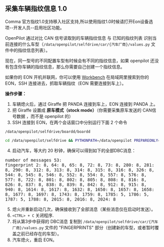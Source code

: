 ## 采集车辆指纹信息 1.0

Comma 官方指纹1.0支持移入社区支持,所以使用指纹1.0时候请打开Eon设备选项--开发人员--启用社区功能。

OpenPilot 通过对比 CAN 信号读取到的车辆指纹信息 与 已知的指纹列表 识别当前连接的什么车型（`/data/openpilot/selfdrive/car/{汽车厂商}/values.py` 文件中的指纹信息列表）。

现在，同一型号的不同配置车型有时候会有不同的指纹信息，如果 openpilot 还没有包含你车辆的指纹信息，那么你需要自己创建一个指纹信息。

如果你的 EON 开机并联网，你可以使用 [Workbench](https://github.com/jfrux/workbench) 在局域网里搜索到你的 EON，SSH 连接进去，抓取车辆指纹（EON 需要连接到车上）。

**操作步骤：**
1. 车辆熄火后，通过 Giraffe 把 PANDA 连接到车上，EON 连接到 PANDA 上。
2. 把 Giraffe 设置成 **原车模式（stock mode）**（你需要采集原车发送的 CAN信号数据 ，而不是 openpilot 的）
3. SSH 连接到 EON，在两个会话窗口中分别运行下面 2 个命令
```bash
/data/openpilot/selfdrive/boardd/boardd
```
```bash
cd /data/openpilot/selfdrive && PYTHONPATH=/data/openpilot PREPAREONLY=1 /data/openpilot/selfdrive/debug/get_fingerprint.py
```
4. 启动汽车，等大约 20 秒钟，确保可以得到如下的全部DBC消息：
<pre style="white-space: pre-wrap;word-wrap: break-word;">
number of messages 53:
fingerprint 2: 8, 64: 8, 65: 8, 72: 8, 73: 8, 280: 8, 281: 8, 290: 8, 312: 8, 313: 8, 314: 8, 315: 8, 316: 8, 326: 8, 544: 8, 545: 8, 546: 8, 552: 8, 554: 8, 557: 8, 576: 8, 577: 8, 722: 8, 801: 8, 802: 8, 805: 8, 808: 8, 816: 8, 826: 8, 837: 8, 838: 8, 839: 8, 842: 8, 912: 8, 915: 8, 940: 8, 1614: 8, 1617: 8, 1632: 8, 1650: 8, 1657: 8, 1658: 8, 1677: 8, 1697: 8, 1743: 8, 1759: 8, 1785: 5, 1786: 5, 1787: 5, 1788: 8, 2015: 8, 2016: 8, 2024: 8
</pre>
5. 熄火并重新启动几次，确保接收到了全部消息（某些消息仅在启动时发送）。
6. `<CTRL> + C` 关闭程序.
7. 将从第3步中获得的 DBC消息 复制到  `/data/openpilot/selfdrive/car/{汽车厂商}/values.py` 文件的 "FINGERPRINTS" 部分（创建新的车型，或者暂时覆盖之前已经存在的车型）。 
8. 汽车熄火，重启 EON。
